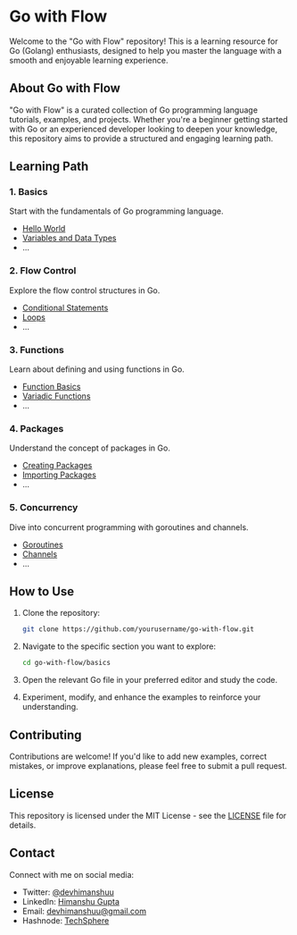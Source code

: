 # Go with Flow

Welcome to the "Go with Flow" repository! This is a learning resource for Go (Golang) enthusiasts, designed to help you master the language with a smooth and enjoyable learning experience.

## About Go with Flow

"Go with Flow" is a curated collection of Go programming language tutorials, examples, and projects. Whether you're a beginner getting started with Go or an experienced developer looking to deepen your knowledge, this repository aims to provide a structured and engaging learning path.

## Learning Path

### 1. Basics

Start with the fundamentals of Go programming language.

- [Hello World](01_Hello/main.go)
- [Variables and Data Types](basics/variables_and_data_types.go)
- ...

### 2. Flow Control

Explore the flow control structures in Go.

- [Conditional Statements](flow_control/conditional_statements.go)
- [Loops](flow_control/loops.go)
- ...

### 3. Functions

Learn about defining and using functions in Go.

- [Function Basics](functions/function_basics.go)
- [Variadic Functions](functions/variadic_functions.go)
- ...

### 4. Packages

Understand the concept of packages in Go.

- [Creating Packages](packages/creating_packages.go)
- [Importing Packages](packages/importing_packages.go)
- ...

### 5. Concurrency

Dive into concurrent programming with goroutines and channels.

- [Goroutines](concurrency/goroutines.go)
- [Channels](concurrency/channels.go)
- ...

## How to Use

1. Clone the repository:
   ```bash
   git clone https://github.com/yourusername/go-with-flow.git
   ```

2. Navigate to the specific section you want to explore:

   ```bash
   cd go-with-flow/basics
   ```

3. Open the relevant Go file in your preferred editor and study the code.

4. Experiment, modify, and enhance the examples to reinforce your understanding.

## Contributing

Contributions are welcome! If you'd like to add new examples, correct mistakes, or improve explanations, please feel free to submit a pull request.

## License

This repository is licensed under the MIT License - see the [LICENSE](LICENSE) file for details.

## Contact
Connect with me on social media:
- Twitter: [@devhimanshuu](https://twitter.com/devhimanshuu)
- LinkedIn: [Himanshu Gupta](https://www.linkedin.com/in/himanshu-guptaa/)
- Email: devhimanshuu@gmail.com
- Hashnode: [TechSphere](https://techsphere.hashnode.dev/)

````
